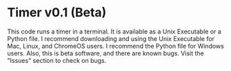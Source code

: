 # Timer v0.1 (Beta)
This code runs a timer in a terminal. It is available as a Unix Executable or a Python file. I recommend downloading and using the Unix Executable for Mac, Linux, and ChromeOS users. I recommend the Python file for Windows users. Also, this is beta software, and there are known bugs. Visit the "Issues" section to check on bugs.

